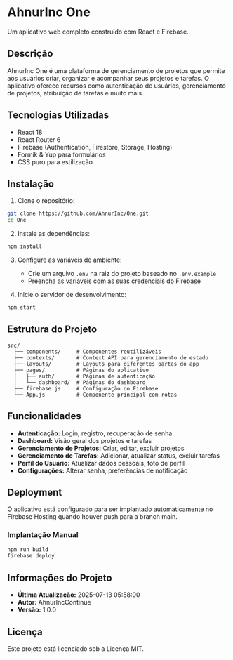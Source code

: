 # AhnurInc One

Um aplicativo web completo construído com React e Firebase.

## Descrição

AhnurInc One é uma plataforma de gerenciamento de projetos que permite aos usuários criar, organizar e acompanhar seus projetos e tarefas. O aplicativo oferece recursos como autenticação de usuários, gerenciamento de projetos, atribuição de tarefas e muito mais.

## Tecnologias Utilizadas

- React 18
- React Router 6
- Firebase (Authentication, Firestore, Storage, Hosting)
- Formik & Yup para formulários
- CSS puro para estilização

## Instalação

1. Clone o repositório:
```bash
git clone https://github.com/AhnurInc/One.git
cd One
```

2. Instale as dependências:
```bash
npm install
```

3. Configure as variáveis de ambiente:
   - Crie um arquivo `.env` na raiz do projeto baseado no `.env.example`
   - Preencha as variáveis com as suas credenciais do Firebase

4. Inicie o servidor de desenvolvimento:
```bash
npm start
```

## Estrutura do Projeto

```
src/
  ├── components/     # Componentes reutilizáveis
  ├── contexts/       # Context API para gerenciamento de estado
  ├── layouts/        # Layouts para diferentes partes do app
  ├── pages/          # Páginas do aplicativo
  │   ├── auth/       # Páginas de autenticação
  │   └── dashboard/  # Páginas do dashboard
  ├── firebase.js     # Configuração do Firebase
  └── App.js          # Componente principal com rotas
```

## Funcionalidades

- **Autenticação:** Login, registro, recuperação de senha
- **Dashboard:** Visão geral dos projetos e tarefas
- **Gerenciamento de Projetos:** Criar, editar, excluir projetos
- **Gerenciamento de Tarefas:** Adicionar, atualizar status, excluir tarefas
- **Perfil do Usuário:** Atualizar dados pessoais, foto de perfil
- **Configurações:** Alterar senha, preferências de notificação

## Deployment

O aplicativo está configurado para ser implantado automaticamente no Firebase Hosting quando houver push para a branch main.

### Implantação Manual

```bash
npm run build
firebase deploy
```

## Informações do Projeto

- **Última Atualização:** 2025-07-13 05:58:00
- **Autor:** AhnurIncContinue
- **Versão:** 1.0.0

## Licença

Este projeto está licenciado sob a Licença MIT.